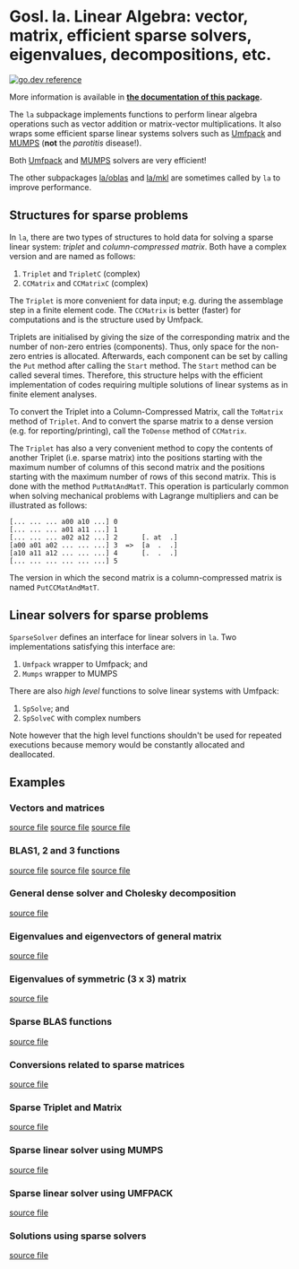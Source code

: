 # Gosl. la. Linear Algebra: vector, matrix, efficient sparse solvers, eigenvalues, decompositions, etc.

[![go.dev reference](https://img.shields.io/badge/go.dev-reference-007d9c?logo=go&logoColor=white&style=flat-square)](https://pkg.go.dev/github.com/cpmech/gosl/la)

More information is available in **[the documentation of this package](https://pkg.go.dev/github.com/cpmech/gosl/la).**

The `la` subpackage implements functions to perform linear algebra operations such as vector
addition or matrix-vector multiplications. It also wraps some efficient sparse linear systems
solvers such as [Umfpack](http://faculty.cse.tamu.edu/davis/suitesparse.html) and
[MUMPS](http://mumps.enseeiht.fr) (**not** the _parotitis_ disease!).

Both [Umfpack](http://faculty.cse.tamu.edu/davis/suitesparse.html) and
[MUMPS](http://mumps.enseeiht.fr) solvers are very efficient!

The other subpackages [la/oblas](https://github.com/cpmech/gosl/tree/master/la/oblas) and
[la/mkl](https://github.com/cpmech/gosl/tree/master/la/mkl) are sometimes called by `la` to improve
performance.

## Structures for sparse problems

In `la`, there are two types of structures to hold data for solving a sparse linear system:
_triplet_ and _column-compressed matrix_. Both have a complex version and are named as follows:

1. `Triplet` and `TripletC` (complex)
2. `CCMatrix` and `CCMatrixC` (complex)

The `Triplet` is more convenient for data input; e.g. during the assemblage step in a finite element
code. The `CCMatrix` is better (faster) for computations and is the structure used by Umfpack.

Triplets are initialised by giving the size of the corresponding matrix and the number of non-zero
entries (components). Thus, only space for the non-zero entries is allocated. Afterwards, each
component can be set by calling the `Put` method after calling the `Start` method. The `Start`
method can be called several times. Therefore, this structure helps with the efficient
implementation of codes requiring multiple solutions of linear systems as in finite element
analyses.

To convert the Triplet into a Column-Compressed Matrix, call the `ToMatrix` method of `Triplet`. And
to convert the sparse matrix to a dense version (e.g. for reporting/printing), call the `ToDense`
method of `CCMatrix`.

The `Triplet` has also a very convenient method to copy the contents of another Triplet (i.e. sparse
matrix) into the positions starting with the maximum number of columns of this second matrix and the
positions starting with the maximum number of rows of this second matrix. This is done with the
method `PutMatAndMatT`. This operation is particularly common when solving mechanical problems with
Lagrange multipliers and can be illustrated as follows:

```
[... ... ... a00 a10 ...] 0
[... ... ... a01 a11 ...] 1
[... ... ... a02 a12 ...] 2      [. at  .]
[a00 a01 a02 ... ... ...] 3  =>  [a  .  .]
[a10 a11 a12 ... ... ...] 4      [.  .  .]
[... ... ... ... ... ...] 5
```

The version in which the second matrix is a column-compressed matrix is named `PutCCMatAndMatT`.

## Linear solvers for sparse problems

`SparseSolver` defines an interface for linear solvers in `la`. Two implementations satisfying this
interface are:

1. `Umfpack` wrapper to Umfpack; and
2. `Mumps` wrapper to MUMPS

There are also _high level_ functions to solve linear systems with Umfpack:

1. `SpSolve`; and
2. `SpSolveC` with complex numbers

Note however that the high level functions shouldn't be used for repeated executions because memory
would be constantly allocated and deallocated.

## Examples

### Vectors and matrices

<a href="t_vector_test.go">source file</a>
<a href="t_matrix_test.go">source file</a>
<a href="t_matrix_ops_test.go">source file</a>

### BLAS1, 2 and 3 functions

<a href="t_blas1_test.go">source file</a>
<a href="t_blas2_test.go">source file</a>
<a href="t_blas3_test.go">source file</a>

### General dense solver and Cholesky decomposition

<a href="t_densesol_test.go">source file</a>

### Eigenvalues and eigenvectors of general matrix

<a href="t_eigen_test.go">source file</a>

### Eigenvalues of symmetric (3 x 3) matrix

<a href="t_jacobi_test.go">source file</a>

### Sparse BLAS functions

<a href="t_sp_blas_test.go">source file</a>

### Conversions related to sparse matrices

<a href="t_sp_conversions_test.go">source file</a>

### Sparse Triplet and Matrix

<a href="t_sp_matrix_test.go">source file</a>

### Sparse linear solver using MUMPS

<a href="t_sp_solver_mumps_test.go">source file</a>

### Sparse linear solver using UMFPACK

<a href="t_sp_solver_umfpack_test.go">source file</a>

### Solutions using sparse solvers

<a href="t_sp_solver_test.go">source file</a>
